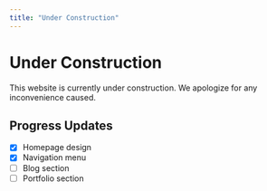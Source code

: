 ```yaml
---
title: "Under Construction"
---
```


# Under Construction

This website is currently under construction. We apologize for any inconvenience caused.

## Progress Updates

- [x] Homepage design
- [x] Navigation menu
- [ ] Blog section
- [ ] Portfolio section
